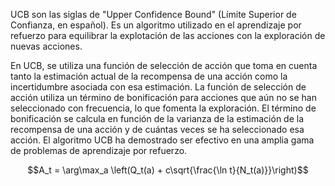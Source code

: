 
UCB son las siglas de "Upper Confidence Bound" (Límite Superior de Confianza, en español). Es un algoritmo utilizado en el aprendizaje por refuerzo para equilibrar la explotación de las acciones con la exploración de nuevas acciones. 

En UCB, se utiliza una función de selección de acción que toma en cuenta tanto la estimación actual de la recompensa de una acción como la incertidumbre asociada con esa estimación. La función de selección de acción utiliza un término de bonificación para acciones que aún no se han seleccionado con frecuencia, lo que fomenta la exploración. El término de bonificación se calcula en función de la varianza de la estimación de la recompensa de una acción y de cuántas veces se ha seleccionado esa acción. El algoritmo UCB ha demostrado ser efectivo en una amplia gama de problemas de aprendizaje por refuerzo.

$$A_t = \arg\max_a \left(Q_t(a) + c\sqrt{\frac{\ln t}{N_t(a)}}\right)$$
